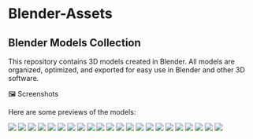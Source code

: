 # Blender-Assets

## Blender Models Collection

This repository contains 3D models created in Blender.
All models are organized, optimized, and exported for easy use in Blender and other 3D software.

🖼️ Screenshots

Here are some previews of the models:

![](./ss1.png)
![](./ss22.png)
![](./ss21.png)
![](./ss13.png)
![](./ss11.png)
![](./ss5.png)
![](./ss12.png)
![](./ss2.png)
![](./ss3.png)
![](./ss4.png)
![](./ss6.png)
![](./ss7.png)
![](./ss9.png)
![](./ss8.png)
![](./ss10.png)
![](./ss14.png)
![](./ss15.png)
![](./ss20.png)
![](./ss16.png)
![](./ss17.png)
![](./ss18.png)
![](./ss19.png)
